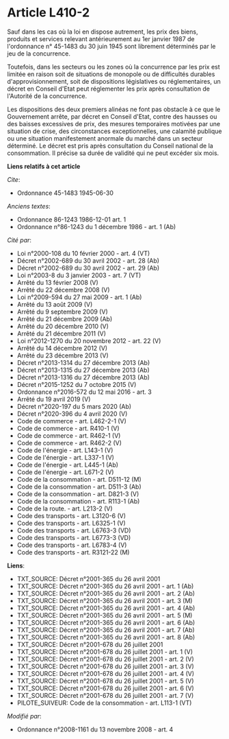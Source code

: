 # Article L410-2

Sauf dans les cas où la loi en dispose autrement, les prix des biens, produits et services relevant antérieurement au 1er
janvier 1987 de l'ordonnance n° 45-1483 du 30 juin 1945 sont librement déterminés par le jeu de la concurrence.

Toutefois, dans les secteurs ou les zones où la concurrence par les prix est limitée en raison soit de situations de monopole
ou de difficultés durables d'approvisionnement, soit de dispositions législatives ou réglementaires, un décret en Conseil
d'Etat peut réglementer les prix après consultation de l'Autorité de la concurrence.

Les dispositions des deux premiers alinéas ne font pas obstacle à ce que le Gouvernement arrête, par décret en Conseil
d'Etat, contre des hausses ou des baisses excessives de prix, des mesures temporaires motivées par une situation de crise,
des circonstances exceptionnelles, une calamité publique ou une situation manifestement anormale du marché dans un secteur
déterminé. Le décret est pris après consultation du Conseil national de la consommation. Il précise sa durée de validité qui
ne peut excéder six mois.

**Liens relatifs à cet article**

_Cite_:

  - Ordonnance 45-1483 1945-06-30

_Anciens textes_:

  - Ordonnance 86-1243 1986-12-01 art. 1
  - Ordonnance n°86-1243 du 1 décembre 1986 - art. 1 (Ab)

_Cité par_:

  - Loi n°2000-108 du 10 février 2000 - art. 4 (VT)
  - Décret n°2002-689 du 30 avril 2002 - art. 28 (Ab)
  - Décret n°2002-689 du 30 avril 2002 - art. 29 (Ab)
  - Loi n°2003-8 du 3 janvier 2003 - art. 7 (VT)
  - Arrêté du 13 février 2008 (V)
  - Arrêté du 22 décembre 2008 (V)
  - Loi n°2009-594 du 27 mai 2009 - art. 1 (Ab)
  - Arrêté du 13 août 2009 (V)
  - Arrêté du 9 septembre 2009 (V)
  - Arrêté du 21 décembre 2009 (Ab)
  - Arrêté du 20 décembre 2010 (V)
  - Arrêté du 21 décembre 2011 (V)
  - Loi n°2012-1270 du 20 novembre 2012 - art. 22 (V)
  - Arrêté du 14 décembre 2012 (V)
  - Arrêté du 23 décembre 2013 (V)
  - Décret n°2013-1314 du 27 décembre 2013 (Ab)
  - Décret n°2013-1315 du 27 décembre 2013 (Ab)
  - Décret n°2013-1316 du 27 décembre 2013 (Ab)
  - Décret n°2015-1252 du 7 octobre 2015 (V)
  - Ordonnance n°2016-572 du 12 mai 2016 - art. 3
  - Arrêté du 19 avril 2019 (V)
  - Décret n°2020-197 du 5 mars 2020 (Ab)
  - Décret n°2020-396 du 4 avril 2020 (V)
  - Code de commerce - art. L462-2-1 (V)
  - Code de commerce - art. R410-1 (V)
  - Code de commerce - art. R462-1 (V)
  - Code de commerce - art. R462-2 (V)
  - Code de l'énergie - art. L143-1 (V)
  - Code de l'énergie - art. L337-1 (V)
  - Code de l'énergie - art. L445-1 (Ab)
  - Code de l'énergie - art. L671-2 (V)
  - Code de la consommation - art. D511-12 (M)
  - Code de la consommation - art. D511-3 (Ab)
  - Code de la consommation - art. D821-3 (V)
  - Code de la consommation - art. R113-1 (Ab)
  - Code de la route. - art. L213-2 (V)
  - Code des transports - art. L3120-6 (V)
  - Code des transports - art. L6325-1 (V)
  - Code des transports - art. L6763-3 (VD)
  - Code des transports - art. L6773-3 (VD)
  - Code des transports - art. L6783-4 (V)
  - Code des transports - art. R3121-22 (M)

**Liens**:

  - TXT_SOURCE: Décret n°2001-365 du 26 avril 2001
  - TXT_SOURCE: Décret n°2001-365 du 26 avril 2001 - art. 1 (Ab)
  - TXT_SOURCE: Décret n°2001-365 du 26 avril 2001 - art. 2 (Ab)
  - TXT_SOURCE: Décret n°2001-365 du 26 avril 2001 - art. 3 (M)
  - TXT_SOURCE: Décret n°2001-365 du 26 avril 2001 - art. 4 (Ab)
  - TXT_SOURCE: Décret n°2001-365 du 26 avril 2001 - art. 5 (M)
  - TXT_SOURCE: Décret n°2001-365 du 26 avril 2001 - art. 6 (Ab)
  - TXT_SOURCE: Décret n°2001-365 du 26 avril 2001 - art. 7 (Ab)
  - TXT_SOURCE: Décret n°2001-365 du 26 avril 2001 - art. 8 (Ab)
  - TXT_SOURCE: Décret n°2001-678 du 26 juillet 2001
  - TXT_SOURCE: Décret n°2001-678 du 26 juillet 2001 - art. 1 (V)
  - TXT_SOURCE: Décret n°2001-678 du 26 juillet 2001 - art. 2 (V)
  - TXT_SOURCE: Décret n°2001-678 du 26 juillet 2001 - art. 3 (V)
  - TXT_SOURCE: Décret n°2001-678 du 26 juillet 2001 - art. 4 (V)
  - TXT_SOURCE: Décret n°2001-678 du 26 juillet 2001 - art. 5 (V)
  - TXT_SOURCE: Décret n°2001-678 du 26 juillet 2001 - art. 6 (V)
  - TXT_SOURCE: Décret n°2001-678 du 26 juillet 2001 - art. 7 (V)
  - PILOTE_SUIVEUR: Code de la consommation - art. L113-1 (VT)

_Modifié par_:

  - Ordonnance n°2008-1161 du 13 novembre 2008 - art. 4
